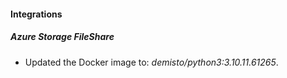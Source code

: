 #### Integrations
##### Azure Storage FileShare
- Updated the Docker image to: *demisto/python3:3.10.11.61265*.
